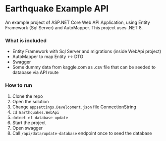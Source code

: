 # Earthquake Example API

An example project of ASP.NET Core Web API Application, using Entity Framework (Sql Server) and AutoMapper. This project uses .NET 8.

### What is included

- Entity Framework with Sql Server and migrations (inside WebApi project)
- AutoMapper to map Entity <-> DTO
- Swagger
- Some dummy data from kaggle.com as .csv file that can be seeded to database via API route

### How to run

1. Clone the repo
2. Open the solution
3. Change `appsettings.Development.json` file ConnectionString
4. `cd Earthquakes.WebApi`
5. `dotnet ef database update`
6. Start the project
7. Open swagger
8. Call `/api/data/update-database` endpoint once to seed the database

